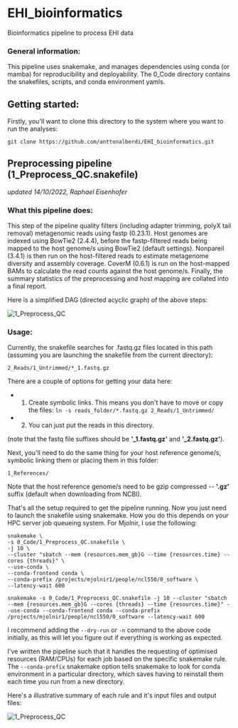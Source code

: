 # EHI_bioinformatics
Bioinformatics pipeline to process EHI data

### General information:
This pipeline uses snakemake, and manages dependencies using conda (or mamba) for reproducibility and deployability. The 0_Code directory contains the snakefiles, scripts, and conda environment yamls. 

## Getting started:
Firstly, you'll want to clone this directory to the system where you want to run the analyses:
```
git clone https://github.com/anttonalberdi/EHI_bioinformatics.git
```

## Preprocessing pipeline (1_Preprocess_QC.snakefile)
*updated 14/10/2022, Raphael Eisenhofer*

### What this pipeline does:
This step of the pipeline quality filters (including adapter trimming, polyX tail removal) metagenomic reads using fastp (0.23.1). Host genomes are indexed using BowTie2 (2.4.4), before the fastp-filtered reads being mapped to the host genome/s using BowTie2 (default settings). Nonpareil (3.4.1) is then run on the host-filtered reads to estimate metagenome diversity and assembly coverage. CoverM (0.6.1) is run on the host-mapped BAMs to calculate the read counts against the host genome/s. Finally, the summary statistics of the preprocessing and host mapping are collated into a final report.

Here is a simplified DAG (directed acyclic graph) of the above steps:

![1_Preprocess_QC](figures/dag_1_Preprocess_QC.png)

### Usage:
Currently, the snakefile searches for .fastq.gz files located in this path (assuming you are launching the snakefile from the current directory):
```
2_Reads/1_Untrimmed/*_1.fastq.gz
```
There are a couple of options for getting your data here:
- 1) Create symbolic links. This means you don't have to move or copy the files:
`ln -s reads_folder/*.fastq.gz 2_Reads/1_Untrimmed/`
- 2) You can just put the reads in this directory.

(note that the fastq file suffixes should be **'_1.fastq.gz'** and **'_2.fastq.gz'**).

Next, you'll need to do the same thing for your host reference genome/s, symbolic linking them or placing them in this folder:
```
1_References/
```
Note that the host reference genome/s need to be gzip compressed -- **'.gz'** suffix (default when downloading from NCBI). 

That's all the setup required to get the pipeline running. Now you just need to launch the snakefile using snakemake. How you do this depends on your HPC server job queueing system. For Mjolnir, I use the following:
```
snakemake \
-s 0_Code/1_Preprocess_QC.snakefile \
-j 10 \
--cluster "sbatch --mem {resources.mem_gb}G --time {resources.time} --cores {threads}" \
--use-conda \
--conda-frontend conda \
--conda-prefix /projects/mjolnir1/people/ncl550/0_software \
--latency-wait 600
```

`snakemake -s 0_Code/1_Preprocess_QC.snakefile -j 10 --cluster "sbatch --mem {resources.mem_gb}G --cores {threads} --time {resources.time}" --use-conda --conda-frontend conda --conda-prefix /projects/mjolnir1/people/ncl550/0_software --latency-wait 600`

I recommend adding the `--dry-run` or `-n` command to the above code initially, as this will let you figure out if everything is working as expected.

I've written the pipeline such that it handles the requesting of optimised resources (RAM/CPUs) for each job based on the specific snakemake rule. The `--conda-prefix` snakemake option tells snakemake to look for conda environment in a particular directory, which saves having to reinstall them each time you run from a new directory. 

Here's a illustrative summary of each rule and it's input files and output files:

![1_Preprocess_QC](figures/file_structure_1_Preprocess_QC.png)
